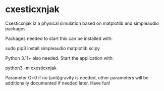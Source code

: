 # cxesticxnjak
Cxesticxnjak iz a physical simulation based on matplotlib and simpleaudio packages

Packages needed to start this can be installed with:

sudo pip3 install simpleaudio matplotlib scipy

Python 3.11+ also needed. Start the application with:

python3 -m cxesticxnjak

Parameter G=0 if no (anti)gravity is needed, other parameters will be additionally documented if needed later.
Have fun!
